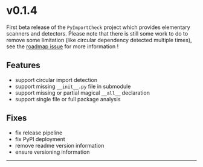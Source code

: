 # v0.1.4

First beta release of the `PyImportCheck` project which provides elementary scanners and detectors. Please note that there is still some work to do to remove some limitation (like circular dependency detected multiple times), see the [roadmap issue](https://github.com/YannMagnin/PyImportCheck/issues/1) for more information !

## Features

- support circular import detection
- support missing `__init__.py` file in submodule
- support missing or partial magical `__all__` declaration
- support single file or full package analysis

## Fixes

- fix release pipeline
- fix PyPI deployment
- remove readme version information
- ensure versioning information

---
